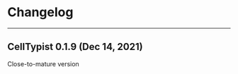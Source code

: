 # Changelog
*********************************
## CellTypist 0.1.9 (Dec 14, 2021)
Close-to-mature version
